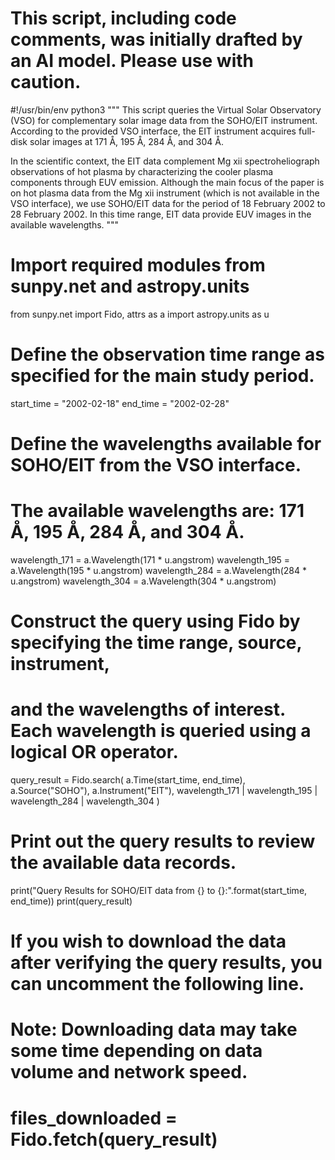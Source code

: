 # This script, including code comments, was initially drafted by an AI model. Please use with caution.

#!/usr/bin/env python3
"""
This script queries the Virtual Solar Observatory (VSO) for complementary solar image data
from the SOHO/EIT instrument. According to the provided VSO interface, the EIT instrument
acquires full-disk solar images at 171 Å, 195 Å, 284 Å, and 304 Å.

In the scientific context, the EIT data complement Mg xii spectroheliograph observations
of hot plasma by characterizing the cooler plasma components through EUV emission. Although
the main focus of the paper is on hot plasma data from the Mg xii instrument (which is not
available in the VSO interface), we use SOHO/EIT data for the period of 18 February 2002
to 28 February 2002. In this time range, EIT data provide EUV images in the available wavelengths.
"""

# Import required modules from sunpy.net and astropy.units
from sunpy.net import Fido, attrs as a
import astropy.units as u

# Define the observation time range as specified for the main study period.
start_time = "2002-02-18"
end_time = "2002-02-28"

# Define the wavelengths available for SOHO/EIT from the VSO interface.
# The available wavelengths are: 171 Å, 195 Å, 284 Å, and 304 Å.
wavelength_171 = a.Wavelength(171 * u.angstrom)
wavelength_195 = a.Wavelength(195 * u.angstrom)
wavelength_284 = a.Wavelength(284 * u.angstrom)
wavelength_304 = a.Wavelength(304 * u.angstrom)

# Construct the query using Fido by specifying the time range, source, instrument,
# and the wavelengths of interest. Each wavelength is queried using a logical OR operator.
query_result = Fido.search(
    a.Time(start_time, end_time),
    a.Source("SOHO"),
    a.Instrument("EIT"),
    wavelength_171 | wavelength_195 | wavelength_284 | wavelength_304
)

# Print out the query results to review the available data records.
print("Query Results for SOHO/EIT data from {} to {}:".format(start_time, end_time))
print(query_result)

# If you wish to download the data after verifying the query results, you can uncomment the following line.
# Note: Downloading data may take some time depending on data volume and network speed.
# files_downloaded = Fido.fetch(query_result)

